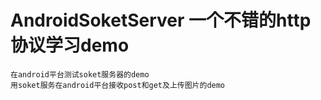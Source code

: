 # AndroidSoketServer  一个不错的http协议学习demo
```
在android平台测试soket服务器的demo
用soket服务在android平台接收post和get及上传图片的demo
```